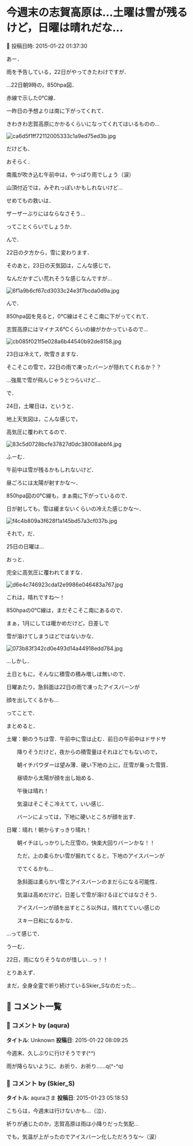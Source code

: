 # 今週末の志賀高原は…土曜は雪が残るけど，日曜は晴れだな…

📅 投稿日時: 2015-01-22 01:37:30

あー．


雨を予告している，22日がやってきたわけですが．





…22日朝9時の，850hpa図．


赤線で示した0℃線．


一昨日の予想よりは南に下がってくれて．


きわきわ志賀高原にかかるくらいになってくれてはいるものの…




![ca6d5f1ff72112005333c1a9ed75ed3b.jpg](images/ca6d5f1ff72112005333c1a9ed75ed3b.jpg)




だけども．


おそらく．


南風が吹き込む午前中は，やっぱり雨でしょう（涙）


山頂付近では，みぞれっぽいかもしれないけど…


せめてもの救いは．


ザーザーぶりにはならなさそう…


ってことくらいでしょうか．





んで．


22日の夕方から，雪に変わります．





そのあと，23日の天気図は，こんな感じで，


なんだかすごい荒れそうな感じなんですが…




![6f1a9b6cf67cd3033c24e3f7bcda0d9a.jpg](images/6f1a9b6cf67cd3033c24e3f7bcda0d9a.jpg)




んで．


850hpa図を見ると，0℃線はそこそこ南に下がってくれて．


志賀高原にはマイナス6℃くらいの線がかかっているので…




![cb085f021f5e028a6b44540b92de8158.jpg](images/cb085f021f5e028a6b44540b92de8158.jpg)




23日は冷えて，吹雪きますな．


そこそこの雪で，22日の雨で凍ったバーンが隠れてくれるか？？


…強風で雪が飛んじゃうとつらいけど…





で．


24日，土曜日は，というと．


地上天気図は，こんな感じで，


高気圧に覆われてるので．




![83c5d0728bcfe37827d0dc38008abbf4.jpg](images/83c5d0728bcfe37827d0dc38008abbf4.jpg)




ふーむ．


午前中は雪が残るかもしれないけど．


昼ごろには太陽が射すかな～．


850hpa図の0℃線も，まぁ南に下がっているので．


日が射しても，雪は緩まないくらいの冷えた感じかな～．




![f4c4b809a3f628f1a145bd57a3cf037b.jpg](images/f4c4b809a3f628f1a145bd57a3cf037b.jpg)







それで，だ．


25日の日曜は…


おっと．


完全に高気圧に覆われてますな．




![d6e4c746923cda12e9986e046483a767.jpg](images/d6e4c746923cda12e9986e046483a767.jpg)




これは，晴れですね～！


850hpaの0℃線は，まだそこそこ南にあるので．


まぁ，1月にしては暖かめだけど，日差しで


雪が溶けてしまうほどではないかな．




![073b83f342cd0e493d14a44918edd784.jpg](images/073b83f342cd0e493d14a44918edd784.jpg)




…しかし．


土日ともに，そんなに積雪の積み増しは無いので．


日曜あたり，急斜面は22日の雨で凍ったアイスバーンが


顔を出してくるかも…





ってことで．


まとめると．





土曜：朝のうちは雪．午前中に雪は止む．前日の午前中はドサドサ


　　降りそうだけど，夜からの積雪量はそれほどでもないので，


　　朝イチパウダーは望み薄．硬い下地の上に，圧雪が乗った雪質．


　　昼頃から太陽が顔を出し始める．


　　午後は晴れ！


　　気温はそこそこ冷えてて，いい感じ．


　　バーンによっては，下地に硬いところが顔を出す．





日曜：晴れ！朝からすっきり晴れ！


　　朝イチはしっかりした圧雪の，快楽大回りバーンかな！！


　　ただ，上の柔らかい雪が掘れてくると，下地のアイスバーンが


　　でてくるかも…


　　急斜面は柔らかい雪とアイスバーンのまだらになる可能性．


　　気温は高めだけど，日差しで雪が溶けるほどではなさそう．


　　アイスバーンが顔を出すところ以外は，晴れてていい感じの


　　スキー日和になるかな．





…って感じで．


うーむ．


22日，雨になりそうなのが惜しい…っ！！


とりあえず．


まだ，全身全霊で祈り続けているSkier_Sなのだった…

## 💬 コメント一覧

### 💬 コメント by (aqura)
**タイトル**: Unknown
**投稿日**: 2015-01-22 08:09:25

今週末、久しぶりに行けそうです(^^)

雨が降らないように、お祈り、お祈り……q(^-^q)

### 💬 コメント by (Skier_S)
**タイトル**: aquraさま
**投稿日**: 2015-01-23 05:18:53

こちらは，今週末は行けないかも…（泣）．



祈りが通じたのか，志賀高原は雨は小降りだった気配…

でも，気温が上がったのでアイスバーン化しただろうな～（涙）

